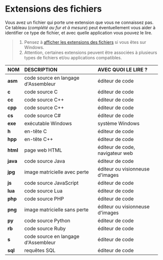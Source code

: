 # Extensions des fichiers

Vous avez un fichier qui porte une extension que vous ne connaissez pas. Ce tableau (_complété au fur et à mesure_) peut éventuellement vous aider à identifier ce type de fichier, et avec quelle application vous pouvez le lire.

> 1. Pensez à [afficher les extensions des fichiers](https://www.youtube.com/watch?v=ac1WdzSqatw) si vous êtes sur Windows.
> 2. Attention, certaines extensions peuvent être associées à plusieurs types de fichiers et/ou applications compatibles.

|NOM|DESCRIPTION|AVEC QUOI LE LIRE ?|
|:--|:--|:--|
|**asm**|code source en langage d'Assembleur|éditeur de code|
|**c**|code source C|éditeur de code|
|**cc**|code source C++|éditeur de code|
|**cpp**|code source C++|éditeur de code|
|**cs**|code source C#|éditeur de code|
|**exe**|exécutable Windows|système Windows|
|**h**|en-tête C|éditeur de code|
|**hpp**|en-tête C++|éditeur de code|
|**html**|page web HTML|éditeur de code, navigateur web|
|**java**|code source Java|éditeur de code|
|**jpg**|image matricielle avec perte|éditeur ou visionneuse d'images|
|**js**|code source JavaScript|éditeur de code|
|**lua**|code source Lua|éditeur de code|
|**php**|code source PHP|éditeur de code|
|**png**|image matricielle sans perte|éditeur ou visionneuse d'images|
|**py**|code source Python|éditeur de code|
|**rb**|code source Ruby|éditeur de code|
|**s**|code source en langage d'Assembleur|éditeur de code|
|**sql**|requêtes SQL|éditeur de code|

